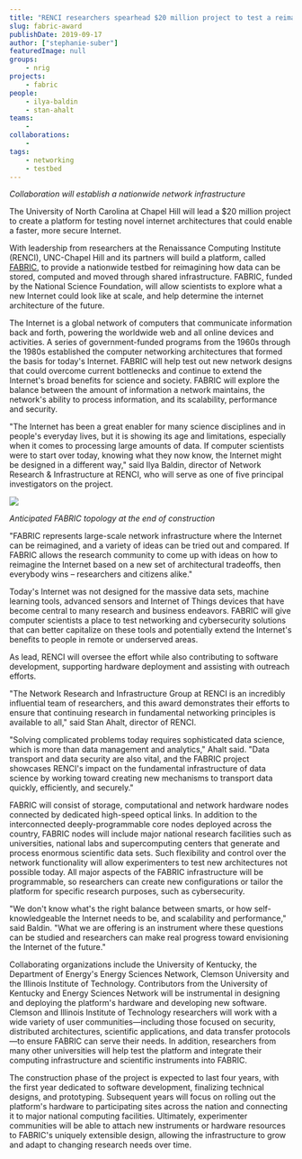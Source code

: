 ```yaml
---
title: "RENCI researchers spearhead $20 million project to test a reimagined Internet"
slug: fabric-award
publishDate: 2019-09-17
author: ["stephanie-suber"]
featuredImage: null
groups:
    - nrig
projects:
    - fabric
people:
    - ilya-baldin
    - stan-ahalt 
teams: 
    - 
collaborations:
    - 
tags:
    - networking
    - testbed
---
```


_Collaboration will establish a nationwide network infrastructure_

The University of North Carolina at Chapel Hill will lead a $20 million project to create a platform for testing novel internet architectures that could enable a faster, more secure Internet.

With leadership from researchers at the Renaissance Computing Institute (RENCI), UNC-Chapel Hill and its partners will build a platform, called [FABRIC](http://www.fabric-testbed.net/), to provide a nationwide testbed for reimagining how data can be stored, computed and moved through shared infrastructure. FABRIC, funded by the National Science Foundation, will allow scientists to explore what a new Internet could look like at scale, and help determine the internet architecture of the future.

The Internet is a global network of computers that communicate information back and forth, powering the worldwide web and all online devices and activities. A series of government-funded programs from the 1960s through the 1980s established the computer networking architectures that formed the basis for today's Internet. FABRIC will help test out new network designs that could overcome current bottlenecks and continue to extend the Internet's broad benefits for science and society. FABRIC will explore the balance between the amount of information a network maintains, the network's ability to process information, and its scalability, performance and security.

"The Internet has been a great enabler for many science disciplines and in people's everyday lives, but it is showing its age and limitations, especially when it comes to processing large amounts of data. If computer scientists were to start over today, knowing what they now know, the Internet might be designed in a different way," said Ilya Baldin, director of Network Research & Infrastructure at RENCI, who will serve as one of five principal investigators on the project.

![](https://renci.org/wp-content/uploads/2019/09/FABRIC_map_with_logos-1024x806.png)

_Anticipated FABRIC topology at the end of construction_

"FABRIC represents large-scale network infrastructure where the Internet can be reimagined, and a variety of ideas can be tried out and compared. If FABRIC allows the research community to come up with ideas on how to reimagine the Internet based on a new set of architectural tradeoffs, then everybody wins – researchers and citizens alike."

Today's Internet was not designed for the massive data sets, machine learning tools, advanced sensors and Internet of Things devices that have become central to many research and business endeavors. FABRIC will give computer scientists a place to test networking and cybersecurity solutions that can better capitalize on these tools and potentially extend the Internet's benefits to people in remote or underserved areas.

As lead, RENCI will oversee the effort while also contributing to software development, supporting hardware deployment and assisting with outreach efforts.

"The Network Research and Infrastructure Group at RENCI is an incredibly influential team of researchers, and this award demonstrates their efforts to ensure that continuing research in fundamental networking principles is available to all," said Stan Ahalt, director of RENCI.

"Solving complicated problems today requires sophisticated data science, which is more than data management and analytics," Ahalt said. "Data transport and data security are also vital, and the FABRIC project showcases RENCI's impact on the fundamental infrastructure of data science by working toward creating new mechanisms to transport data quickly, efficiently, and securely."

FABRIC will consist of storage, computational and network hardware nodes connected by dedicated high-speed optical links. In addition to the interconnected deeply-programmable core nodes deployed across the country, FABRIC nodes will include major national research facilities such as universities, national labs and supercomputing centers that generate and process enormous scientific data sets. Such flexibility and control over the network functionality will allow experimenters to test new architectures not possible today. All major aspects of the FABRIC infrastructure will be programmable, so researchers can create new configurations or tailor the platform for specific research purposes, such as cybersecurity.

"We don't know what's the right balance between smarts, or how self-knowledgeable the Internet needs to be, and scalability and performance," said Baldin. "What we are offering is an instrument where these questions can be studied and researchers can make real progress toward envisioning the Internet of the future."

Collaborating organizations include the University of Kentucky, the Department of Energy's Energy Sciences Network, Clemson University and the Illinois Institute of Technology. Contributors from the University of Kentucky and Energy Sciences Network will be instrumental in designing and deploying the platform's hardware and developing new software. Clemson and Illinois Institute of Technology researchers will work with a wide variety of user communities—including those focused on security, distributed architectures, scientific applications, and data transfer protocols—to ensure FABRIC can serve their needs. In addition, researchers from many other universities will help test the platform and integrate their computing infrastructure and scientific instruments into FABRIC.

The construction phase of the project is expected to last four years, with the first year dedicated to software development, finalizing technical designs, and prototyping. Subsequent years will focus on rolling out the platform's hardware to participating sites across the nation and connecting it to major national computing facilities. Ultimately, experimenter communities will be able to attach new instruments or hardware resources to FABRIC's uniquely extensible design, allowing the infrastructure to grow and adapt to changing research needs over time.
